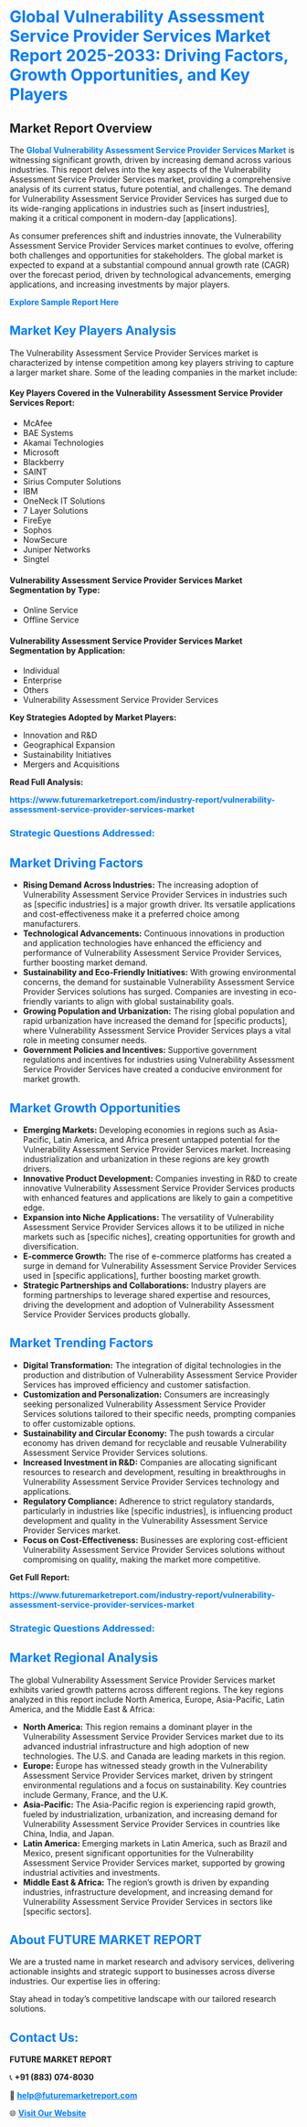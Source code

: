 <h1 style="color: #007BFF;">Global Vulnerability Assessment Service Provider Services Market Report 2025-2033: Driving Factors, Growth Opportunities, and Key Players</h1>

<section id="overview">
<h2>Market Report Overview</h2>
<p>The <a href="https://www.futuremarketreport.com/industry-report/vulnerability-assessment-service-provider-services-market" style="color: #007BFF; text-decoration: none;"><strong>Global Vulnerability Assessment Service Provider Services Market</strong></a> is witnessing significant growth, driven by increasing demand across various industries. This report delves into the key aspects of the Vulnerability Assessment Service Provider Services market, providing a comprehensive analysis of its current status, future potential, and challenges. The demand for Vulnerability Assessment Service Provider Services has surged due to its wide-ranging applications in industries such as [insert industries], making it a critical component in modern-day [applications].</p>
<p>As consumer preferences shift and industries innovate, the Vulnerability Assessment Service Provider Services market continues to evolve, offering both challenges and opportunities for stakeholders. The global market is expected to expand at a substantial compound annual growth rate (CAGR) over the forecast period, driven by technological advancements, emerging applications, and increasing investments by major players.</p>
</section>

<section id="overview">
<p><a href="https://www.futuremarketreport.com/request-sample/reportId=121309" style="color: #007BFF; text-decoration: none;"><strong>Explore Sample Report Here</strong></a></p>
</section>

<section id="key-players">
<h2 style="color: #007BFF;">Market Key Players Analysis</h2>
<p>The Vulnerability Assessment Service Provider Services market is characterized by intense competition among key players striving to capture a larger market share. Some of the leading companies in the market include:</p>
<h4>Key Players Covered in the Vulnerability Assessment Service Provider Services Report:</h4>
<ul><li>McAfee</li><li>BAE Systems</li><li>Akamai Technologies</li><li>Microsoft</li><li>Blackberry</li><li>SAINT</li><li>Sirius Computer Solutions</li><li>IBM</li><li>OneNeck IT Solutions</li><li>7 Layer Solutions</li><li>FireEye</li><li>Sophos</li><li>NowSecure</li><li>Juniper Networks</li><li>Singtel</li></ul>
<h4>Vulnerability Assessment Service Provider Services Market Segmentation by Type:</h4>
<ul><li>Online Service</li><li>Offline Service</li></ul>

<h4>Vulnerability Assessment Service Provider Services Market Segmentation by Application:</h4>
<ul><li>Individual</li><li>Enterprise</li><li>Others</li><li>Vulnerability Assessment Service Provider Services</li></ul>
<p><strong>Key Strategies Adopted by Market Players:</strong></p>
<ul>
<li>Innovation and R&D</li>
<li>Geographical Expansion</li>
<li>Sustainability Initiatives</li>
<li>Mergers and Acquisitions</li>
</ul>
</section>

<section>
<p><strong>Read Full Analysis: </strong></p><a href="https://www.futuremarketreport.com/industry-report/vulnerability-assessment-service-provider-services-market" style="color: #007BFF; text-decoration: none;"><strong>https://www.futuremarketreport.com/industry-report/vulnerability-assessment-service-provider-services-market</strong></a>
<h3 style="color: #007BFF;">Strategic Questions Addressed:</h3>
</section>

<section id="driving-factors">
<h2 style="color: #007BFF;">Market Driving Factors</h2>
<ul>
<li><strong>Rising Demand Across Industries:</strong> The increasing adoption of Vulnerability Assessment Service Provider Services in industries such as [specific industries] is a major growth driver. Its versatile applications and cost-effectiveness make it a preferred choice among manufacturers.</li>
<li><strong>Technological Advancements:</strong> Continuous innovations in production and application technologies have enhanced the efficiency and performance of Vulnerability Assessment Service Provider Services, further boosting market demand.</li>
<li><strong>Sustainability and Eco-Friendly Initiatives:</strong> With growing environmental concerns, the demand for sustainable Vulnerability Assessment Service Provider Services solutions has surged. Companies are investing in eco-friendly variants to align with global sustainability goals.</li>
<li><strong>Growing Population and Urbanization:</strong> The rising global population and rapid urbanization have increased the demand for [specific products], where Vulnerability Assessment Service Provider Services plays a vital role in meeting consumer needs.</li>
<li><strong>Government Policies and Incentives:</strong> Supportive government regulations and incentives for industries using Vulnerability Assessment Service Provider Services have created a conducive environment for market growth.</li>
</ul>
</section>

<section id="growth-opportunities">
<h2 style="color: #007BFF;">Market Growth Opportunities</h2>
<ul>
<li><strong>Emerging Markets:</strong> Developing economies in regions such as Asia-Pacific, Latin America, and Africa present untapped potential for the Vulnerability Assessment Service Provider Services market. Increasing industrialization and urbanization in these regions are key growth drivers.</li>
<li><strong>Innovative Product Development:</strong> Companies investing in R&D to create innovative Vulnerability Assessment Service Provider Services products with enhanced features and applications are likely to gain a competitive edge.</li>
<li><strong>Expansion into Niche Applications:</strong> The versatility of Vulnerability Assessment Service Provider Services allows it to be utilized in niche markets such as [specific niches], creating opportunities for growth and diversification.</li>
<li><strong>E-commerce Growth:</strong> The rise of e-commerce platforms has created a surge in demand for Vulnerability Assessment Service Provider Services used in [specific applications], further boosting market growth.</li>
<li><strong>Strategic Partnerships and Collaborations:</strong> Industry players are forming partnerships to leverage shared expertise and resources, driving the development and adoption of Vulnerability Assessment Service Provider Services products globally.</li>
</ul>
</section>

<section id="trending-factors">
<h2 style="color: #007BFF;">Market Trending Factors</h2>
<ul>
<li><strong>Digital Transformation:</strong> The integration of digital technologies in the production and distribution of Vulnerability Assessment Service Provider Services has improved efficiency and customer satisfaction.</li>
<li><strong>Customization and Personalization:</strong> Consumers are increasingly seeking personalized Vulnerability Assessment Service Provider Services solutions tailored to their specific needs, prompting companies to offer customizable options.</li>
<li><strong>Sustainability and Circular Economy:</strong> The push towards a circular economy has driven demand for recyclable and reusable Vulnerability Assessment Service Provider Services solutions.</li>
<li><strong>Increased Investment in R&D:</strong> Companies are allocating significant resources to research and development, resulting in breakthroughs in Vulnerability Assessment Service Provider Services technology and applications.</li>
<li><strong>Regulatory Compliance:</strong> Adherence to strict regulatory standards, particularly in industries like [specific industries], is influencing product development and quality in the Vulnerability Assessment Service Provider Services market.</li>
<li><strong>Focus on Cost-Effectiveness:</strong> Businesses are exploring cost-efficient Vulnerability Assessment Service Provider Services solutions without compromising on quality, making the market more competitive.</li>
</ul>
</section>

<section>
<p><strong>Get Full Report: </strong></p><a href="https://www.futuremarketreport.com/industry-report/vulnerability-assessment-service-provider-services-market" style="color: #007BFF; text-decoration: none;"><strong>https://www.futuremarketreport.com/industry-report/vulnerability-assessment-service-provider-services-market</strong></a>
<h3 style="color: #007BFF;">Strategic Questions Addressed:</h3>
</section>


<section id="regional-analysis">
<h2 style="color: #007BFF;">Market Regional Analysis</h2>
<p>The global Vulnerability Assessment Service Provider Services market exhibits varied growth patterns across different regions. The key regions analyzed in this report include North America, Europe, Asia-Pacific, Latin America, and the Middle East & Africa:</p>
<ul>
<li><strong>North America:</strong> This region remains a dominant player in the Vulnerability Assessment Service Provider Services market due to its advanced industrial infrastructure and high adoption of new technologies. The U.S. and Canada are leading markets in this region.</li>
<li><strong>Europe:</strong> Europe has witnessed steady growth in the Vulnerability Assessment Service Provider Services market, driven by stringent environmental regulations and a focus on sustainability. Key countries include Germany, France, and the U.K.</li>
<li><strong>Asia-Pacific:</strong> The Asia-Pacific region is experiencing rapid growth, fueled by industrialization, urbanization, and increasing demand for Vulnerability Assessment Service Provider Services in countries like China, India, and Japan.</li>
<li><strong>Latin America:</strong> Emerging markets in Latin America, such as Brazil and Mexico, present significant opportunities for the Vulnerability Assessment Service Provider Services market, supported by growing industrial activities and investments.</li>
<li><strong>Middle East & Africa:</strong> The region’s growth is driven by expanding industries, infrastructure development, and increasing demand for Vulnerability Assessment Service Provider Services in sectors like [specific sectors].</li>
</ul>
</section>

<footer>
<h2 style="color: #007BFF;">About FUTURE MARKET REPORT</h2>
<p>We are a trusted name in market research and advisory services, delivering actionable insights and strategic support to businesses across diverse industries. Our expertise lies in offering:</p>

<p>Stay ahead in today’s competitive landscape with our tailored research solutions.</p>

<h2 style="color: #007BFF;">Contact Us:</h2>
<p><strong>FUTURE MARKET REPORT</strong></p>
<p>📞 <strong>+91 (883) 074-8030</strong></p>
<p>📧 <strong><a href="mailto:help@futuremarketreport.com" style="color: #007BFF;">help@futuremarketreport.com</a></strong></p>
<p>🌐 <strong><a href="https://www.futuremarketreport.com/" style="color: #007BFF;">Visit Our Website</a></strong></p>
</footer>